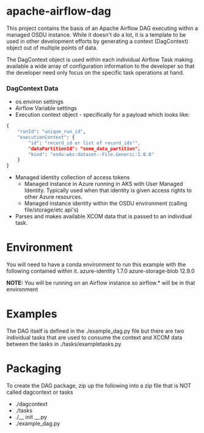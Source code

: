 # apache-airflow-dag

This project contains the basis of an Apache Airflow DAG executing within a managed OSDU instance. While it doesn't do a lot, it is a template to be used in other development efforts by generating a context (DagContext) object out of multiple points of data. 

The DagContext object is used within each individual Airflow Task making available a wide array of configuration information to the developer so that the developer need only focus on the specific task operations at hand. 

### DagContext Data
- os.environ settings
- Airflow Variable settings
- Execution context object - specifically for a payload which looks like:
```python
{
    "runId": "unique_run_id",
    "executionContext": {
        "id": "record_id or list of record_ids"",
        "dataPartitionId": "some_data_partition",
        "kind": "osdu:wks:dataset--File.Generic:1.0.0"
    }
}
```
- Managed identity collection of access tokens
    - Managed instance in Azure running in AKS with User Managed Identity. Typically used when that identity is given access rights to other Azure resources.
    - Managed instance identity within the OSDU environment (calling file/storage/etc api's)
- Parses and makes available XCOM data that is passed to an individual task. 

# Environment
You will need to have a conda environment to run this example with the following contained within it. 
azure-identity            1.7.0
azure-storage-blob        12.9.0

<b>NOTE:</b> You will be running on an Airflow instance so airflow.* will be in that environment

# Examples
The DAG itself is defined in the ./example_dag.py file but there are two individual tasks that are used to consume the context and XCOM data between the tasks in ./tasks/exampletasks.py

# Packaging
To create the DAG package, zip up the following into a zip file that is NOT called dagcontext or tasks

- ./dagcontext
- ./tasks
- ./__ init __.py
- ./example_dag.py
